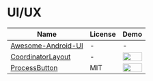 UI/UX
=======
Name | License | Demo
--- | --- | ---
[Awesome-Android-UI](https://github.com/wasabeef/awesome-android-ui/blob/master/README.md) | - | -
[CoordinatorLayout](https://guides.codepath.com/android/Handling-Scrolls-with-CoordinatorLayout) | - | <img src="http://imgur.com/1JHP0cP.gif" width="100%">
[ProcessButton](https://github.com/dmytrodanylyk/android-process-button) | MIT | <img src="https://github.com/dmytrodanylyk/android-process-button/blob/master/screenshots/sample1_small1.gif" width="100%">
